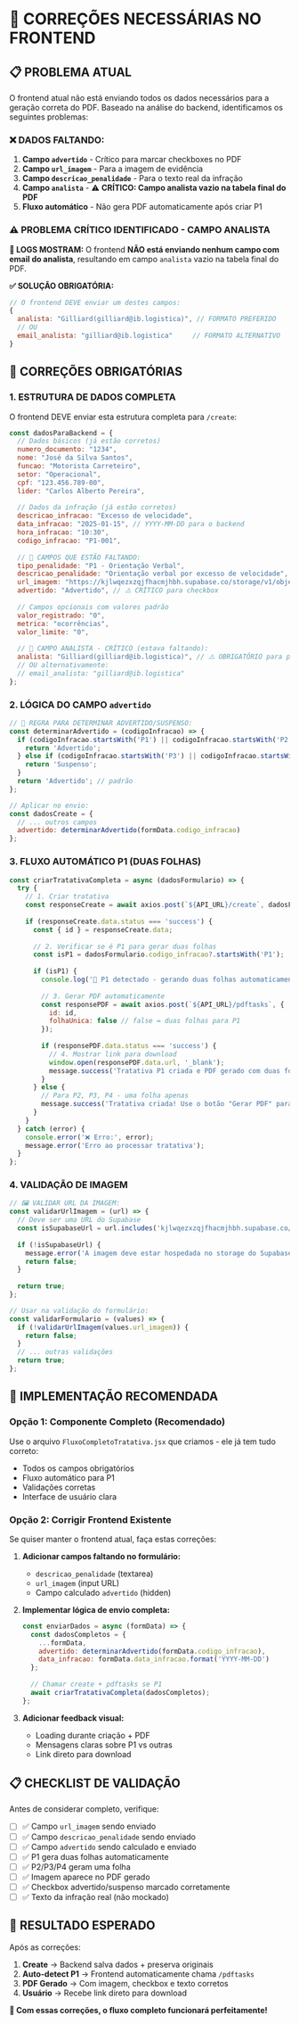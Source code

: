 # 🔧 CORREÇÕES NECESSÁRIAS NO FRONTEND

## 📋 **PROBLEMA ATUAL**

O frontend atual não está enviando todos os dados necessários para a geração correta do PDF. Baseado na análise do backend, identificamos os seguintes problemas:

### ❌ **DADOS FALTANDO:**

1. **Campo `advertido`** - Crítico para marcar checkboxes no PDF
2. **Campo `url_imagem`** - Para a imagem de evidência
3. **Campo `descricao_penalidade`** - Para o texto real da infração
4. **Campo `analista`** - ⚠️ **CRÍTICO: Campo analista vazio na tabela final do PDF**
5. **Fluxo automático** - Não gera PDF automaticamente após criar P1

### ⚠️ **PROBLEMA CRÍTICO IDENTIFICADO - CAMPO ANALISTA**

**🚨 LOGS MOSTRAM:** O frontend **NÃO está enviando nenhum campo com email do analista**, resultando em campo `analista` vazio na tabela final do PDF.

**✅ SOLUÇÃO OBRIGATÓRIA:**
```javascript
// O frontend DEVE enviar um destes campos:
{
  analista: "Gilliard(gilliard@ib.logistica)", // FORMATO PREFERIDO
  // OU
  email_analista: "gilliard@ib.logistica"     // FORMATO ALTERNATIVO
}
```

## 🎯 **CORREÇÕES OBRIGATÓRIAS**

### **1. ESTRUTURA DE DADOS COMPLETA**

O frontend DEVE enviar esta estrutura completa para `/create`:

```javascript
const dadosParaBackend = {
  // Dados básicos (já estão corretos)
  numero_documento: "1234",
  nome: "José da Silva Santos", 
  funcao: "Motorista Carreteiro",
  setor: "Operacional",
  cpf: "123.456.789-00",
  lider: "Carlos Alberto Pereira",
  
  // Dados da infração (já estão corretos)
  descricao_infracao: "Excesso de velocidade",
  data_infracao: "2025-01-15", // YYYY-MM-DD para o backend
  hora_infracao: "10:30",
  codigo_infracao: "P1-001",
  
  // 🚨 CAMPOS QUE ESTÃO FALTANDO:
  tipo_penalidade: "P1 - Orientação Verbal",
  descricao_penalidade: "Orientação verbal por excesso de velocidade", // ⚠️ CRÍTICO
  url_imagem: "https://kjlwqezxzqjfhacmjhbh.supabase.co/storage/v1/object/public/tratativas/imagem.jpeg", // ⚠️ CRÍTICO
  advertido: "Advertido", // ⚠️ CRÍTICO para checkbox
  
  // Campos opcionais com valores padrão
  valor_registrado: "0",
  metrica: "ocorrências", 
  valor_limite: "0",
  
  // 🚨 CAMPO ANALISTA - CRÍTICO (estava faltando):
  analista: "Gilliard(gilliard@ib.logistica)", // ⚠️ OBRIGATÓRIO para preencher campo analista na tabela final do PDF
  // OU alternativamente:
  // email_analista: "gilliard@ib.logistica"
};
```

### **2. LÓGICA DO CAMPO `advertido`**

```javascript
// 🎯 REGRA PARA DETERMINAR ADVERTIDO/SUSPENSO:
const determinarAdvertido = (codigoInfracao) => {
  if (codigoInfracao.startsWith('P1') || codigoInfracao.startsWith('P2')) {
    return 'Advertido';
  } else if (codigoInfracao.startsWith('P3') || codigoInfracao.startsWith('P4')) {
    return 'Suspenso';
  }
  return 'Advertido'; // padrão
};

// Aplicar no envio:
const dadosCreate = {
  // ... outros campos
  advertido: determinarAdvertido(formData.codigo_infracao)
};
```

### **3. FLUXO AUTOMÁTICO P1 (DUAS FOLHAS)**

```javascript
const criarTratativaCompleta = async (dadosFormulario) => {
  try {
    // 1. Criar tratativa
    const responseCreate = await axios.post(`${API_URL}/create`, dadosFormulario);
    
    if (responseCreate.data.status === 'success') {
      const { id } = responseCreate.data;
      
      // 2. Verificar se é P1 para gerar duas folhas
      const isP1 = dadosFormulario.codigo_infracao?.startsWith('P1');
      
      if (isP1) {
        console.log('🎯 P1 detectado - gerando duas folhas automaticamente');
        
        // 3. Gerar PDF automaticamente
        const responsePDF = await axios.post(`${API_URL}/pdftasks`, {
          id: id,
          folhaUnica: false // false = duas folhas para P1
        });
        
        if (responsePDF.data.status === 'success') {
          // 4. Mostrar link para download
          window.open(responsePDF.data.url, '_blank');
          message.success('Tratativa P1 criada e PDF gerado com duas folhas!');
        }
      } else {
        // Para P2, P3, P4 - uma folha apenas
        message.success('Tratativa criada! Use o botão "Gerar PDF" para gerar documento.');
      }
    }
  } catch (error) {
    console.error('❌ Erro:', error);
    message.error('Erro ao processar tratativa');
  }
};
```

### **4. VALIDAÇÃO DE IMAGEM**

```javascript
// 🖼️ VALIDAR URL DA IMAGEM:
const validarUrlImagem = (url) => {
  // Deve ser uma URL do Supabase
  const isSupabaseUrl = url.includes('kjlwqezxzqjfhacmjhbh.supabase.co/storage/v1/object/public/tratativas/');
  
  if (!isSupabaseUrl) {
    message.error('A imagem deve estar hospedada no storage do Supabase');
    return false;
  }
  
  return true;
};

// Usar na validação do formulário:
const validarFormulario = (values) => {
  if (!validarUrlImagem(values.url_imagem)) {
    return false;
  }
  // ... outras validações
  return true;
};
```

## 🚀 **IMPLEMENTAÇÃO RECOMENDADA**

### **Opção 1: Componente Completo (Recomendado)**
Use o arquivo `FluxoCompletoTratativa.jsx` que criamos - ele já tem tudo correto:
- Todos os campos obrigatórios
- Fluxo automático para P1
- Validações corretas
- Interface de usuário clara

### **Opção 2: Corrigir Frontend Existente**

Se quiser manter o frontend atual, faça estas correções:

1. **Adicionar campos faltando no formulário:**
   - `descricao_penalidade` (textarea)
   - `url_imagem` (input URL)
   - Campo calculado `advertido` (hidden)

2. **Implementar lógica de envio completa:**
   ```javascript
   const enviarDados = async (formData) => {
     const dadosCompletos = {
       ...formData,
       advertido: determinarAdvertido(formData.codigo_infracao),
       data_infracao: formData.data_infracao.format('YYYY-MM-DD')
     };
     
     // Chamar create + pdftasks se P1
     await criarTratativaCompleta(dadosCompletos);
   };
   ```

3. **Adicionar feedback visual:**
   - Loading durante criação + PDF
   - Mensagens claras sobre P1 vs outras
   - Link direto para download

## 📋 **CHECKLIST DE VALIDAÇÃO**

Antes de considerar completo, verifique:

- [ ] ✅ Campo `url_imagem` sendo enviado
- [ ] ✅ Campo `descricao_penalidade` sendo enviado  
- [ ] ✅ Campo `advertido` sendo calculado e enviado
- [ ] ✅ P1 gera duas folhas automaticamente
- [ ] ✅ P2/P3/P4 geram uma folha
- [ ] ✅ Imagem aparece no PDF gerado
- [ ] ✅ Checkbox advertido/suspenso marcado corretamente
- [ ] ✅ Texto da infração real (não mockado)

## 🎯 **RESULTADO ESPERADO**

Após as correções:

1. **Create** → Backend salva dados + preserva originais
2. **Auto-detect P1** → Frontend automaticamente chama `/pdftasks`
3. **PDF Gerado** → Com imagem, checkbox e texto corretos
4. **Usuário** → Recebe link direto para download

**🚀 Com essas correções, o fluxo completo funcionará perfeitamente!**
